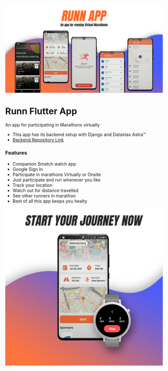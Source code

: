![App Poster](images/AppPoster.jpg "App Poster")

# Runn Flutter App
An app for participating in Marathons virtually

- This app has its backend setup with Django and Datastax Astra&trade;
- [Backend Repository Link](https://github.com/Saurabh-Singh-00/runn-backend/tree/astra "Backend")


### Features
- Companion Smatch watch app
- Google Sign In
- Participate in marathons Virtually or Onsite
- Just participate and run whenever you like
- Track your location
- Watch out for distance travelled
- See other runners in marathon
- Best of all this app keeps you healty

![App Poster](images/WearOSPoster.jpg "App Poster")



